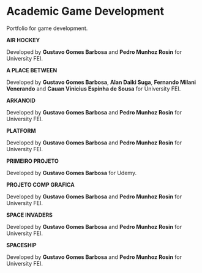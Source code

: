 # Academic Game Development
Portfolio for game development.

**AIR HOCKEY**

Developed by **Gustavo Gomes Barbosa** and **Pedro Munhoz Rosin** for University FEI.

**A PLACE BETWEEN**

Developed by **Gustavo Gomes Barbosa**, **Alan Daiki Suga**, **Fernando Milani Venerando** and **Cauan Vinicius Espinha de Sousa** for University FEI.

**ARKANOID**

Developed by **Gustavo Gomes Barbosa** and **Pedro Munhoz Rosin** for University FEI.

**PLATFORM**

Developed by **Gustavo Gomes Barbosa** and **Pedro Munhoz Rosin** for University FEI.

**PRIMEIRO PROJETO**

Developed by **Gustavo Gomes Barbosa** for Udemy.


**PROJETO COMP GRAFICA**

Developed by **Gustavo Gomes Barbosa** and **Pedro Munhoz Rosin** for University FEI.


**SPACE INVADERS**

Developed by **Gustavo Gomes Barbosa** and **Pedro Munhoz Rosin** for University FEI.

**SPACESHIP**

Developed by **Gustavo Gomes Barbosa** and **Pedro Munhoz Rosin** for University FEI.



